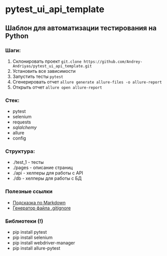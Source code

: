 # pytest_ui_api_template

## Шаблон для автоматизации тестирования на Python

### Шаги:
1. Склонировать проект `git.clone https://github.com/Andrey-Andriyas/pytest_ui_api_template.git`
2. Установить все зависимости
3. Запустить тесты `pytest`
4. Сгенерировать отчет  `allure generate allure-files -o allure-report`
5. Открыть отчет `allure open allure-report`

### Стек:
- pytest
- selenium
- requests
- _sqlalchemy_
- allure
- config

### Структура:
- ./test_1 - тесты
- ./pages - описание страниц
- ./api - хелперы для работы с API
- ./db - хелперы для работы с БД



### Полезные ссылки
- [Подсказка по Markdown](https://markdownguide.org/cheat-sheet/)
- [Генератор файла .gitignore](https://www.toptal.com/developers/gitignore/)



### Библиотеки (!)
- pip install pytest
- pip install selenium
- pip install webdriver-manager
- pip install allure-pytest
